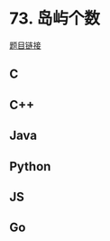 # 73. 岛屿个数

[题目链接](https://kamacoder.com/problempage.php?pid=1112)

## C

## C++

## Java

## Python

## JS

## Go
